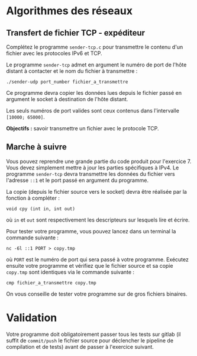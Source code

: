 # Algorithmes des réseaux

## Transfert de fichier TCP - expéditeur

Complétez le programme `sender-tcp.c` pour transmettre le contenu d'un fichier avec les protocoles IPv6 et TCP.

Le programme `sender-tcp` admet en argument le numéro de port de l'hôte distant à contacter et le nom du fichier à transmettre :

    ./sender-udp port_number fichier_a_transmettre

Ce programme devra copier les données lues depuis le fichier passé en argument le socket à destination de l'hôte distant.

Les seuls numéros de port valides sont ceux contenus dans l'intervalle `[10000; 65000]`.

**Objectifs :** savoir transmettre un fichier avec le protocole TCP.

## Marche à suivre

Vous pouvez reprendre une grande partie du code produit pour l'exercice 7. Vous devez simplement mettre à jour les parties spécifiques à IPv4. Le programme `sender-tcp` devra transmettre les données du fichier vers l'adresse `::1` et le port passé en argument du programme.

La copie (depuis le fichier source vers le socket) devra être réalisée par la fonction à compléter :

    void cpy (int in, int out)

où `in` et `out` sont respectivement les descripteurs sur lesquels lire et écrire.

Pour tester votre programme, vous pouvez lancez dans un terminal la commande suivante :

    nc -6l ::1 PORT > copy.tmp

où `PORT` est le numéro de port qui sera passé à votre programme. Exécutez ensuite votre programme et vérifiez que le fichier source et sa copie `copy.tmp` sont identiques via le commande suivante :

    cmp fichier_a_transmettre copy.tmp

On vous conseille de tester votre programme sur de gros fichiers binaires.

# Validation

Votre programme doit obligatoirement passer tous les tests sur gitlab (il suffit de `commit/push` le fichier source pour déclencher le pipeline de compilation et de tests) avant de passer à l'exercice suivant.
